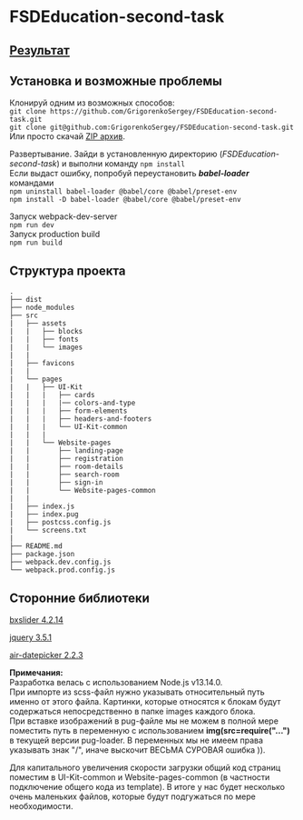 # FSDEducation-second-task
## [Результат](https://grigorenkosergey.github.io/Second_Task/index.html)

## Установка и возможные проблемы
Клонируй одним из возможных способов:  
`git clone https://github.com/GrigorenkoSergey/FSDEducation-second-task.git`  
`git clone git@github.com:GrigorenkoSergey/FSDEducation-second-task.git`  
Или просто скачай [ZIP архив](`https://github.com/GrigorenkoSergey/FSDEducation-second-task/archive/master.zip`).

Развертывание. Зайди в установленную директорию (*FSDEducation-second-task*) и выполни команду
`npm install`  
Если выдаст ошибку, попробуй переустановить ***babel-loader*** командами  
`npm uninstall babel-loader @babel/core @babel/preset-env`  
`npm install -D babel-loader @babel/core @babel/preset-env`

Запуск webpack-dev-server  
`npm run dev`  
Запуск production build  
`npm run build`

## Структура проекта
```
.
├── dist
├── node_modules
├── src
|   ├── assets
|   |   ├── blocks
|   |   ├── fonts
|   |   └── images
|   |
|   ├── favicons
|   |
|   └── pages
|   |   ├── UI-Kit
|   |   |   ├── cards
|   |   |   |── colors-and-type
|   |   |   ├── form-elements
|   |   |   ├── headers-and-footers
|   |   |   └── UI-Kit-common
|   |   | 
|   |   └── Website-pages
|   |       ├── landing-page
|   |       ├── registration
|   |       ├── room-details
|   |       ├── search-room
|   |       ├── sign-in
|   |       └── Website-pages-common
|   |
|   ├── index.js
|   ├── index.pug
|   ├── postcss.config.js
|   └── screens.txt
|   
├── README.md
├── package.json
├── webpack.dev.config.js
└── webpack.prod.config.js
```

## Сторонние библиотеки
  [bxslider 4.2.14](https://github.com/stevenwanderski/bxslider-4)

  [jquery 3.5.1](https://jquery.com/)

  [air-datepicker 2.2.3](http://t1m0n.name/air-datepicker/docs/index-ru.html)

**Примечания:**  
Разработка велась с использованием Node.js v13.14.0.  
При импорте из scss-файл нужно указывать относительный путь именно от этого файла.
Картинки, которые относятся к блокам будут содержаться непосредственно в папке images каждого блока.  
При вставке изображений в pug-файле мы не можем в полной мере поместить путь в переменную с использованием **img(src=require("...")** в текущей версии pug-loader. В переменных мы не имеем права указывать знак "/", иначе выскочит ВЕСЬМА СУРОВАЯ ошибка )).

Для капитального увеличения скорости загрузки общий код страниц поместим в UI-Kit-common и Website-pages-common (в частности подключение общего кода из template). В итоге у нас будет несколько очень маленьких файлов, которые будут подгужаться по мере необходимости. 